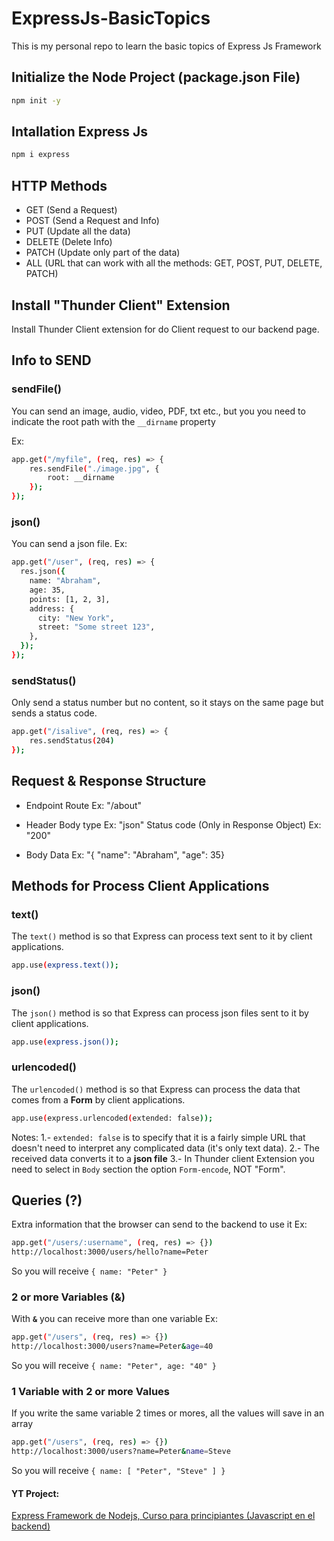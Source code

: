 # ExpressJs-BasicTopics
This is my personal repo to learn the basic topics of Express Js Framework


## Initialize the Node Project (package.json File)
``` bash
npm init -y
```

## Intallation Express Js 
```bash
npm i express
```

## HTTP Methods
* GET (Send a Request)
* POST (Send a Request and Info)
* PUT (Update all the data)
* DELETE (Delete Info)
* PATCH (Update only part of the data)
* ALL (URL that can work with all the methods: GET, POST, PUT, DELETE, PATCH)

## Install "Thunder Client" Extension
Install Thunder Client extension for do Client request to our backend page.

## Info to SEND

### sendFile()
You can send an image, audio, video, PDF, txt etc., but you you need to indicate the root path with the `__dirname` property

Ex:
```bash
app.get("/myfile", (req, res) => {
    res.sendFile("./image.jpg", {
        root: __dirname
    });
});
```

### json()
You can send a json file.
Ex:
```bash
app.get("/user", (req, res) => {
  res.json({
    name: "Abraham",
    age: 35,
    points: [1, 2, 3],
    address: {
      city: "New York",
      street: "Some street 123",
    },
  });
});
```

### sendStatus()
Only send a status number but no content, so it stays on the same page but sends a status code.
```bash
app.get("/isalive", (req, res) => {
    res.sendStatus(204)
});
```

## Request & Response Structure

* Endpoint
Route Ex: "/about"

* Header
Body type Ex: "json"
Status code (Only in Response Object) Ex: "200"

* Body
Data Ex: "{ "name": "Abraham", "age": 35}


## Methods for Process Client Applications

### text()
The `text()` method is so that Express can process text sent to it by client applications.
```bash
app.use(express.text());
```

### json()
The `json()` method is so that Express can process json files sent to it by client applications.
```bash
app.use(express.json());
```

### urlencoded()
The `urlencoded()` method is so that Express can process the data that comes from a **Form** by client applications.
```bash
app.use(express.urlencoded(extended: false));
```
Notes: 
1.- `extended: false` is to specify that it is a fairly simple URL that doesn't need to interpret any complicated data (it's only text data).
2.- The received data converts it to a **json file**
3.- In Thunder client Extension you need to select in `Body` section the option `Form-encode`, NOT "Form".


## Queries (?)

Extra information that the browser can send to the backend to use it
Ex: 
```bash
app.get("/users/:username", (req, res) => {})
http://localhost:3000/users/hello?name=Peter
```
So you will receive `{ name: "Peter" }`

### 2 or more Variables (&)
With **`&`** you can receive more than one variable
Ex:
```bash
app.get("/users", (req, res) => {})
http://localhost:3000/users?name=Peter&age=40
```
So you will receive `{ name: "Peter", age: "40" }`

### 1 Variable with 2 or more Values
If you write the same variable 2 times or mores, all the values will save in an array

```bash
app.get("/users", (req, res) => {})
http://localhost:3000/users?name=Peter&name=Steve
```
So you will receive `{ name: [ "Peter", "Steve" ] }`


#### YT Project: 

[Express Framework de Nodejs, Curso para principiantes (Javascript en el backend)](https://www.youtube.com/watch?v=JmJ1WUoUIK4&t=618s)
